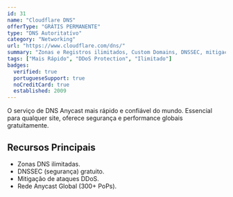 ```yaml
---
id: 31
name: "Cloudflare DNS"
offerType: "GRÁTIS PERMANENTE"
type: "DNS Autoritatívo"
category: "Networking"
url: "https://www.cloudflare.com/dns/"
summary: "Zonas e Registros ilimitados, Custom Domains, DNSSEC, mitigação de DDoS."
tags: ["Mais Rápido", "DDoS Protection", "Ilimitado"]
badges:
  verified: true
  portugueseSupport: true
  noCreditCard: true
  established: 2009
---
```


O serviço de DNS Anycast mais rápido e confiável do mundo. Essencial para qualquer site, oferece segurança e performance globais gratuitamente.

## Recursos Principais

- Zonas DNS ilimitadas.
- DNSSEC (segurança) gratuito.
- Mitigação de ataques DDoS.
- Rede Anycast Global (300+ PoPs).
